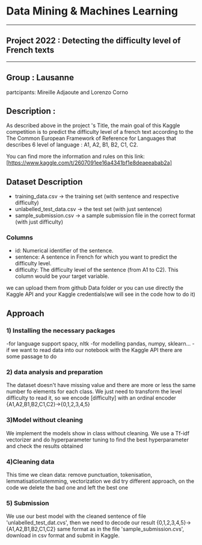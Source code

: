 
# Data Mining & Machines Learning
---
## Project 2022 : Detecting the difficulty level of French texts
---
## Group : Lausanne
partcipants: Mireille Adjaoute and Lorenzo Corno

## Description : 
As described above in the project 's Title, the main goal of this Kaggle competition is to predict the difficulty level of a french text according to the The Common European Framework of Reference for Languages that describes 6 level of language : A1, A2, B1, B2, C1, C2.

You can find more the information and rules on this link:[https://www.kaggle.com/t/2607091ee16a4341bf1e8deaeeabab2a]


## Dataset Description
- training_data.csv -> the training set (with sentence and respective difficulty)
- unlabelled_test_data.csv -> the test set (with just sentence)
- sample_submission.csv -> a sample submission file in the correct format (with just difficulty)
### Columns
- id: Numerical identifier of the sentence.
- sentence: A sentence in French for which you want to predict the difficulty level.
- difficulty: The difficulty level of the sentence (from A1 to C2). This column would be your target variable.

we can upload them from github Data folder or you can use directly the Kaggle API and your Kaggle credentials(we will see in the code how to do it)

## Approach
### 1) Installing the necessary packages 
-for language support spacy, nltk 
-for modelling pandas, numpy, sklearn...
-if we want to read data into our notebook with the Kaggle API there are some passage to do
### 2) data analysis and preparation
The dataset doesn't have missing value and there are more or less the same number fo elements for each class. We just need to transform the level difficulty to read it, so we encode [difficulty] with an ordinal encoder
  {A1,A2,B1,B2,C1,C2}->{0,1,2,3,4,5}
### 3)Model without cleaning
We implement the models show in class without cleaning. We use a Tf-idf vectorizer and do hyperparameter tuning to find the best hyperparameter and check the results obtained
### 4)Cleaning data
This time we clean data: remove punctuation, tokenisation, lemmatisation\stemming, vectorization
we did try different approach, on the code we delete the bad one and left the best one 
### 5) Submission
We use our best model with the cleaned sentence of file 'unlabelled_test_dat.cvs', then we need to decode our result {0,1,2,3,4,5}->{A1,A2,B1,B2,C1,C2} same format as in the file 'sample_submission.cvs', download in csv format and submit in Kaggle.
